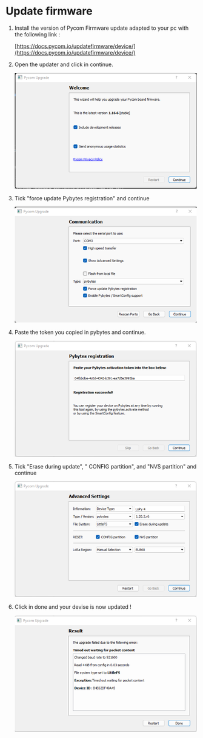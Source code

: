 # Update firmware

1. Install the version of Pycom Firmware update adapted to your pc with the following link :

    [https://docs.pycom.io/updatefirmware/device/](https://docs.pycom.io/updatefirmware/device/)

2. Open the updater and click in continue.

    ![update_tutorial_1](../images/update_tutorial_1.png)

3. Tick "force update Pybytes registration" and continue

    ![update_tutorial_2](../images/update_tutorial_2.png)

4. Paste the token you copied in pybytes and continue.

    ![update_tutorial_3](../images/update_tutorial_3.png)

5. Tick "Erase during update", " CONFIG partition", and "NVS partition" and continue

    ![update_tutorial_4](../images/update_tutorial_4.png)

6. Click in done and your devise is now updated !

    ![update_tutorial_5](../images/update_tutorial_5.png)